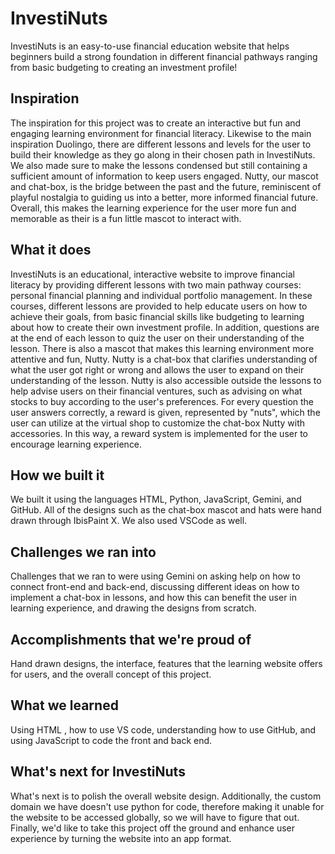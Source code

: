 # InvestiNuts
InvestiNuts is an easy-to-use financial education website that helps beginners build a strong foundation in different financial pathways ranging from basic budgeting to creating an investment profile!

## Inspiration
The inspiration for this project was to create an interactive but fun and engaging learning environment for financial literacy. Likewise to the main inspiration Duolingo, there are different lessons and levels for the user to build their knowledge as they go along in their chosen path in InvestiNuts. We also made sure to make the lessons condensed but still containing a sufficient amount of information to keep users engaged. Nutty, our mascot and chat-box, is the bridge between the past and the future, reminiscent of playful nostalgia to guiding us into a better, more informed financial future. Overall, this makes the learning experience for the user more fun and memorable as their is a fun little mascot to interact with.
## What it does
InvestiNuts is an educational, interactive website to improve financial literacy by providing different lessons with two main pathway courses: personal financial planning and individual portfolio management. In these courses, different lessons are provided to help educate users on how to achieve their goals, from basic financial skills like budgeting to learning about how to create their own investment profile. In addition, questions are at the end of each lesson to quiz the user on their understanding of the lesson. There is also a mascot that makes this learning environment more attentive and fun, Nutty. Nutty is a chat-box that clarifies understanding of what the user got right or wrong and allows the user to expand on their understanding of the lesson. Nutty is also accessible outside the lessons to help advise users on their financial ventures, such as advising on what stocks to buy according to the user's preferences. For every question the user answers correctly, a reward is given, represented by "nuts", which the user can utilize at the virtual shop to customize the chat-box Nutty with accessories. In this way, a reward system is implemented for the user to encourage learning experience.
## How we built it
We built it using the languages HTML, Python, JavaScript, Gemini, and GitHub. All of the designs such as the chat-box mascot and hats were hand drawn through IbisPaint X. We also used VSCode as well.
## Challenges we ran into
Challenges that we ran to were using Gemini on asking help on how to connect front-end and back-end, discussing different ideas on how to implement a chat-box in lessons, and how this can benefit the user in learning experience, and drawing the designs from scratch.
## Accomplishments that we're proud of
Hand drawn designs, the interface, features that the learning website offers for users, and the overall concept of this project.
## What we learned
Using HTML , how to use VS code, understanding how to use GitHub, and using JavaScript to code the front and back end.
## What's next for InvestiNuts
What's next is to polish the overall website design. Additionally, the custom domain we have doesn't use python for code, therefore making it unable for the website to be accessed globally, so we will have to figure that out. Finally, we'd like to take this project off the ground and enhance user experience by turning the website into an app format.
